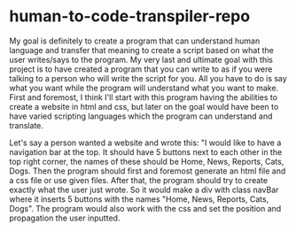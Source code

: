 # human-to-code-transpiler-repo

My goal is definitely to create a program that can understand human language and transfer that meaning to create a script based on what the user writes/says to the program. My very last and ultimate goal with this project is to have created a program that you can write to as if you were talking to a person who will write the script for you. All you have to do is say what you want while the program will understand what you want to make.
First and foremost, I think I'll start with this program having the abilities to create a website in html and css, but later on the goal would have been to have varied scripting languages which the program can understand and translate.

Let's say a person wanted a website and wrote this: "I would like to have a navigation bar at the top. It should have 5 buttons next to each other in the top right corner, the names of these should be Home, News, Reports, Cats, Dogs. 
Then the program should first and foremost generate an html file and a css file or use given files. After that, the program should try to create exactly what the user just wrote.
So it would make a div with class navBar where it inserts 5 buttons with the names "Home, News, Reports, Cats, Dogs".
The program would also work with the css and set the position and propagation the user inputted.
